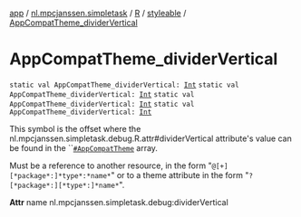 [app](../../../index.md) / [nl.mpcjanssen.simpletask](../../index.md) / [R](../index.md) / [styleable](index.md) / [AppCompatTheme_dividerVertical](.)

# AppCompatTheme_dividerVertical

`static val AppCompatTheme_dividerVertical: `[`Int`](https://kotlinlang.org/api/latest/jvm/stdlib/kotlin/-int/index.html)
`static val AppCompatTheme_dividerVertical: `[`Int`](https://kotlinlang.org/api/latest/jvm/stdlib/kotlin/-int/index.html)
`static val AppCompatTheme_dividerVertical: `[`Int`](https://kotlinlang.org/api/latest/jvm/stdlib/kotlin/-int/index.html)
`static val AppCompatTheme_dividerVertical: `[`Int`](https://kotlinlang.org/api/latest/jvm/stdlib/kotlin/-int/index.html)

This symbol is the offset where the nl.mpcjanssen.simpletask.debug.R.attr#dividerVertical attribute's value can be found in the ``[`#AppCompatTheme`](-app-compat-theme.md) array.

Must be a reference to another resource, in the form "`@[+][*package*:]*type*:*name*`" or to a theme attribute in the form "`?[*package*:][*type*:]*name*`".

**Attr**
name nl.mpcjanssen.simpletask.debug:dividerVertical


